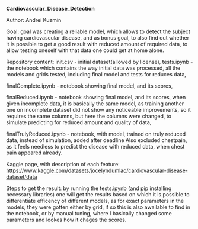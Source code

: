 **Cardiovascular_Disease_Detection**

Author: Andrei Kuzmin


Goal: goal was creating a reliable model, which allows to detect the subject having cardiovascular disease, and as bonus goal, to also find out whether it is possible to get a good result with reduced amount of required data, to allow testing oneself with that data one could get at home alone.


Repository content: init.csv - initial dataset(allowed by license), tests.ipynb - the notebook which contains the way initial data was processed, all the models and grids tested, including final model and tests for reduces data, 


finalComplete.ipynb - notebook showing final model, and its scores, 


finalReduced.ipynb - notebook showing final model, and its scores, when given incomplete data, it is basically the same model, as training another one on incomplete dataset did not show any noticeable improvements, so it requires the same columns, but here the columns were changed, to simulate predicting for reduced amount and quality of data,


finalTrulyReduced.ipynb - notebook, with model, trained on truly reduced data, instead of simulation, added after deadline Also excluded chestpain, as it feels needless to predict the disease with reduced data, when chest pain appeared already.


Kaggle page, with description of each feature: https://www.kaggle.com/datasets/jocelyndumlao/cardiovascular-disease-dataset/data


Steps to get the result: by running the tests.ipynb (and pip installing necessary libraries) one will get the results based on which it is possible to differentiate efficency of different models, as for exact parameters in the models, they were gotten either by grid, if so this is also awailable to find in the notebook, or by manual tuning, where I basically changed some parameters and lookes how it chages the scores.
